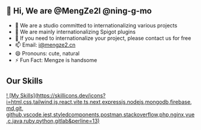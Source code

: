 ## 👋 Hi, We are @MengZe2l @ning-g-mo

- 👀 We are a studio committed to internationalizing various projects
- 🌱 We are mainly internationalizing Spigot plugins
- 💞️ If you need to internationalize your project, please contact us for free
- 📫 Email: i@mengze2.cn
- 😄 Pronouns: cute, natural
- ⚡ Fun Fact: Mengze is handsome

## Our Skills

[! [My Skills](https://skillicons.dev/icons?i=html,css,tailwind,js,react,vite,ts,next,expressjs,nodejs,mongodb,firebase,md,git, github,vscode,jest,styledcomponents,postman,stackoverflow,php,nginx,vue,c,java,ruby,python,gitlab&perline=13)](#)
